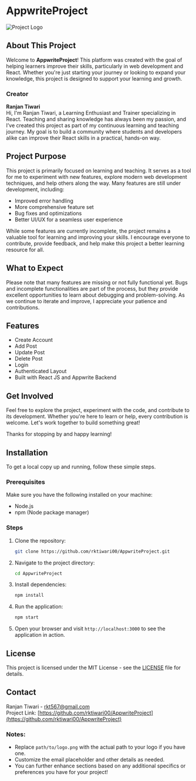 # AppwriteProject

![Project Logo](path/to/logo.png) <!-- Optional logo -->

## About This Project

Welcome to **AppwriteProject**! This platform was created with the goal of helping learners improve their skills, particularly in web development and React. Whether you're just starting your journey or looking to expand your knowledge, this project is designed to support your learning and growth.

### Creator

**Ranjan Tiwari**  
Hi, I'm Ranjan Tiwari, a Learning Enthusiast and Trainer specializing in React. Teaching and sharing knowledge has always been my passion, and I’ve created this project as part of my continuous learning and teaching journey. My goal is to build a community where students and developers alike can improve their React skills in a practical, hands-on way.

## Project Purpose

This project is primarily focused on learning and teaching. It serves as a tool for me to experiment with new features, explore modern web development techniques, and help others along the way. Many features are still under development, including:

- Improved error handling
- More comprehensive feature set
- Bug fixes and optimizations
- Better UI/UX for a seamless user experience

While some features are currently incomplete, the project remains a valuable tool for learning and improving your skills. I encourage everyone to contribute, provide feedback, and help make this project a better learning resource for all.

## What to Expect

Please note that many features are missing or not fully functional yet. Bugs and incomplete functionalities are part of the process, but they provide excellent opportunities to learn about debugging and problem-solving. As we continue to iterate and improve, I appreciate your patience and contributions.

## Features

- Create Account
- Add Post
- Update Post
- Delete Post
- Login
- Authenticated Layout
- Built with React JS and Appwrite Backend

## Get Involved

Feel free to explore the project, experiment with the code, and contribute to its development. Whether you're here to learn or help, every contribution is welcome. Let's work together to build something great!

Thanks for stopping by and happy learning!

## Installation

To get a local copy up and running, follow these simple steps.

### Prerequisites

Make sure you have the following installed on your machine:

- Node.js
- npm (Node package manager)

### Steps

1. Clone the repository:
   ```bash
   git clone https://github.com/rktiwari00/AppwriteProject.git
   ```

2. Navigate to the project directory:
   ```bash
   cd AppwriteProject
   ```

3. Install dependencies:
   ```bash
   npm install
   ```

4. Run the application:
   ```bash
   npm start
   ```

5. Open your browser and visit `http://localhost:3000` to see the application in action.

## License

This project is licensed under the MIT License - see the [LICENSE](LICENSE) file for details.

## Contact

Ranjan Tiwari - [rkt567@gmail.com](mailto:rkt567@gmail.com)  
Project Link: [https://github.com/rktiwari00/AppwriteProject](https://github.com/rktiwari00/AppwriteProject)


### Notes:
- Replace `path/to/logo.png` with the actual path to your logo if you have one.
- Customize the email placeholder and other details as needed.
- You can further enhance sections based on any additional specifics or preferences you have for your project!